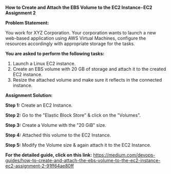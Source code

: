 **How to Create and Attach the EBS Volume to the EC2 Instance - EC2 Assignment 2**

**Problem Statement:**

You work for XYZ Corporation. Your corporation wants to launch a new web-based application using AWS Virtual Machines, configure the resources accordingly with appropriate storage for the tasks.

**You are asked to perform the following tasks:**

1. Launch a Linux EC2 instance.
2. Create an EBS volume with 20 GB of storage and attach it to the created EC2 instance.
3. Resize the attached volume and make sure it reflects in the connected instance.

**Assignment Solution:** 

**Step 1:** Create an EC2 Instance.

**Step 2:** Go to the "Elastic Block Store" & click on the "Volumes".

**Step 3:** Create a Volume with the "20 GiB" size.

**Step 4:** Attached this volume to the EC2 Instance.

**Step 5:** Modify the Volume size & again attach it to the EC2 Instance.

**For the detailed guide, click on this link:** https://medium.com/devops-guides/how-to-create-and-attach-the-ebs-volume-to-the-ec2-instance-ec2-assignment-2-91ff64ae80ff
